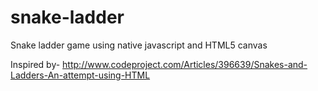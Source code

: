 snake-ladder
============

Snake ladder game using native javascript and HTML5 canvas













Inspired by-
http://www.codeproject.com/Articles/396639/Snakes-and-Ladders-An-attempt-using-HTML

